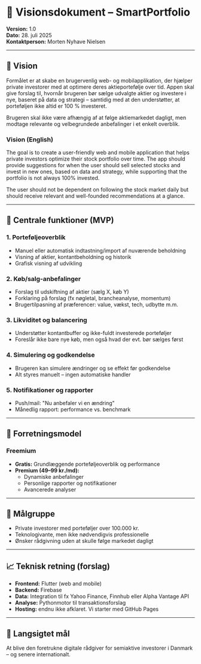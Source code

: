 # 📄 Visionsdokument – SmartPortfolio

**Version:** 1.0  
**Dato:** 28. juli 2025  
**Kontaktperson:** Morten Nyhave Nielsen

---

## 🎯 Vision

Formålet er at skabe en brugervenlig web- og mobilapplikation, der hjælper private investorer med at optimere deres aktieportefølje over tid. Appen skal give forslag til, hvornår brugeren bør sælge udvalgte aktier og investere i nye, baseret på data og strategi – samtidig med at den understøtter, at porteføljen ikke altid er 100 % investeret.

Brugeren skal ikke være afhængig af at følge aktiemarkedet dagligt, men modtage relevante og velbegrundede anbefalinger i et enkelt overblik.

### Vision (English)

The goal is to create a user-friendly web and mobile application that helps private investors optimize their stock portfolio over time. The app should provide suggestions for when the user should sell selected stocks and invest in new ones, based on data and strategy, while supporting that the portfolio is not always 100% invested.

The user should not be dependent on following the stock market daily but should receive relevant and well-founded recommendations at a glance.

---

## 🧩 Centrale funktioner (MVP)

### 1. Porteføljeoverblik
- Manuel eller automatisk indtastning/import af nuværende beholdning
- Visning af aktier, kontantbeholdning og historik
- Grafisk visning af udvikling

### 2. Køb/salg-anbefalinger
- Forslag til udskiftning af aktier (sælg X, køb Y)
- Forklaring på forslag (fx nøgletal, brancheanalyse, momentum)
- Brugertilpasning af præferencer: value, vækst, tech, udbytte m.m.

### 3. Likviditet og balancering
- Understøtter kontantbuffer og ikke-fuldt investerede porteføljer
- Foreslår ikke bare nye køb, men også hvad der evt. bør sælges først

### 4. Simulering og godkendelse
- Brugeren kan simulere ændringer og se effekt før godkendelse
- Alt styres manuelt – ingen automatiske handler

### 5. Notifikationer og rapporter
- Push/mail: "Nu anbefaler vi en ændring"
- Månedlig rapport: performance vs. benchmark

---

## 💼 Forretningsmodel

### Freemium
- **Gratis:** Grundlæggende porteføljeoverblik og performance
- **Premium (49–99 kr./md):**
  - Dynamiske anbefalinger
  - Personlige rapporter og notifikationer
  - Avancerede analyser

---

## 👥 Målgruppe

- Private investorer med porteføljer over 100.000 kr.
- Teknologivante, men ikke nødvendigvis professionelle
- Ønsker rådgivning uden at skulle følge markedet dagligt

---

## 📈 Teknisk retning (forslag)

- **Frontend:** Flutter (web and mobile)
- **Backend:** Firebase 
- **Data:** Integration til fx Yahoo Finance, Finnhub eller Alpha Vantage API
- **Analyse:** Pythonmotor til transaktionsforslag
- **Hosting:** endnu ikke afklaret. Vi starter med GitHub Pages

---

## 🚀 Langsigtet mål

At blive den foretrukne digitale rådgiver for semiaktive investorer i Danmark – og senere internationalt.

